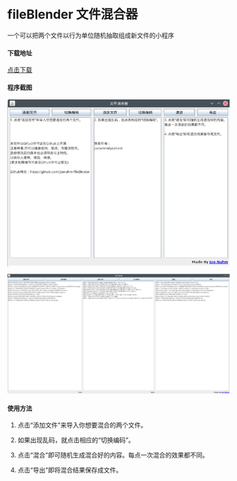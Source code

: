 # fileBlender 文件混合器
一个可以把两个文件以行为单位随机抽取组成新文件的小程序

#### 下载地址

[点击下载](https://github.com/joenahm/fileBlender/releases/download/v0.1/fileBlender.jar)

#### 程序截图

![](imgs/shot1.png)

![](imgs/shot2.png)

#### 使用方法

1. 点击“添加文件”来导入你想要混合的两个文件。

2. 如果出现乱码，就点击相应的“切换编码”。

3. 点击“混合”即可随机生成混合好的内容。每点一次混合的效果都不同。

4. 点击“导出”即将混合结果保存成文件。
